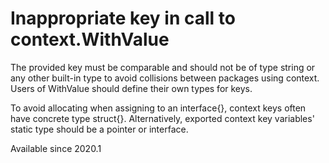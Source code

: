 # Inappropriate key in call to context.WithValue

The provided key must be comparable and should not be
of type string or any other built-in type to avoid collisions between
packages using context. Users of WithValue should define their own
types for keys.

To avoid allocating when assigning to an interface{},
context keys often have concrete type struct{}. Alternatively,
exported context key variables' static type should be a pointer or
interface.

Available since
    2020.1
